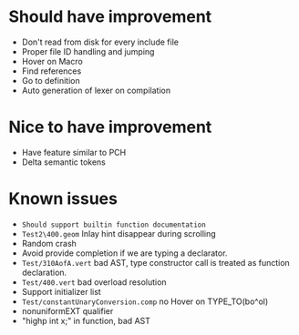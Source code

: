 # Should have improvement
- Don't read from disk for every include file
- Proper file ID handling and jumping
- Hover on Macro
- Find references
- Go to definition
- Auto generation of lexer on compilation

# Nice to have improvement
- Have feature similar to PCH
- Delta semantic tokens

# Known issues
- `Should support builtin function documentation`
- `Test2\400.geom` Inlay hint disappear during scrolling
- Random crash
- Avoid provide completion if we are typing a declarator.
- `Test/310AofA.vert` bad AST, type constructor call is treated as function declaration.
- `Test/400.vert` bad overload resolution
- Support initializer list
- `Test/constantUnaryConversion.comp` no Hover on TYPE_TO(bo^ol)
- nonuniformEXT qualifier
- "highp int x;" in function, bad AST